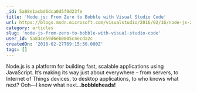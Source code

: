 ```yaml
---
_id: 5a88e1acbd6dca0d5f0d23fe
title: 'Node.js: From Zero to Bobble with Visual Studio Code'
url: https://blogs.msdn.microsoft.com/visualstudio/2016/02/16/node-js-zero-to-bobble-with-visual-studio-code/
category: articles
slug: 'node-js-from-zero-to-bobble-with-visual-studio-code'
user_id: 5a83ce59d6eb0005c4ecda2c
createdOn: '2016-02-27T09:15:30.000Z'
tags: []
---
```


Node.js is a platform for building fast, scalable applications using JavaScript. It’s making its way just about everywhere – from servers, to Internet of Things devices, to desktop applications, to who knows what next? Ooh—I know what next…<strong>bobbleheads!</strong>

